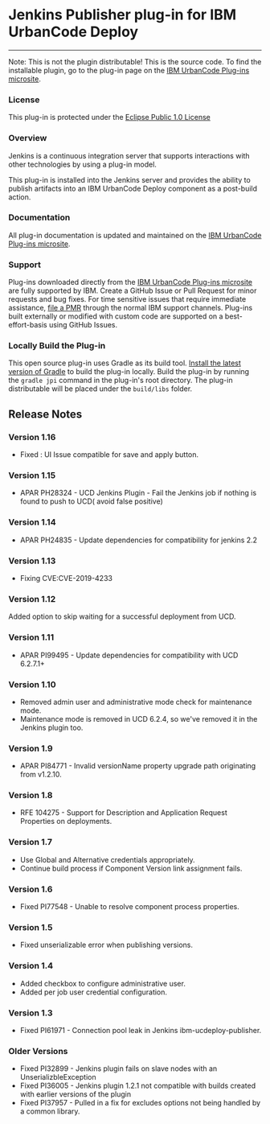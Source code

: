 # Jenkins Publisher plug-in for IBM UrbanCode Deploy
---
Note: This is not the plugin distributable! This is the source code. To find the installable plugin, go to the plug-in page on the [IBM UrbanCode Plug-ins microsite](https://developer.ibm.com/urbancode/plugins).

### License
This plug-in is protected under the [Eclipse Public 1.0 License](http://www.eclipse.org/legal/epl-v10.html)

### Overview
Jenkins is a continuous integration server that supports interactions with other technologies by using a plug-in model.

This plug-in is installed into the Jenkins server and provides the ability to publish artifacts into an IBM UrbanCode Deploy component as a post-build action.

### Documentation
All plug-in documentation is updated and maintained on the [IBM UrbanCode Plug-ins microsite](https://developer.ibm.com/urbancode/plugins).

### Support
Plug-ins downloaded directly from the [IBM UrbanCode Plug-ins microsite](https://developer.ibm.com/urbancode/plugins) are fully supported by IBM. Create a GitHub Issue or Pull Request for minor requests and bug fixes. For time sensitive issues that require immediate assistance, [file a PMR](https://www-947.ibm.com/support/servicerequest/newServiceRequest.action) through the normal IBM support channels. Plug-ins built externally or modified with custom code are supported on a best-effort-basis using GitHub Issues.

### Locally Build the Plug-in
This open source plug-in uses Gradle as its build tool. [Install the latest version of Gradle](https://gradle.org/install) to build the plug-in locally. Build the plug-in by running the `gradle jpi` command in the plug-in's root directory. The plug-in distributable will be placed under the `build/libs` folder.

## Release Notes
### Version 1.16
- Fixed : UI Issue compatible for save and apply button.

### Version 1.15
- APAR PH28324 - UCD Jenkins Plugin - Fail the Jenkins job if nothing is found to push to UCD( avoid false positive)

### Version 1.14
- APAR PH24835 - Update dependencies for compatibility for jenkins 2.2

### Version 1.13
- Fixing CVE:CVE-2019-4233

### Version 1.12
Added option to skip waiting for a successful deployment from UCD.

### Version 1.11
- APAR PI99495 - Update dependencies for compatibility with UCD 6.2.7.1+

### Version 1.10
- Removed admin user and administrative mode check for maintenance mode. 
- Maintenance mode is removed in UCD 6.2.4, so we've removed it in the Jenkins plugin too.

### Version 1.9
- APAR PI84771 - Invalid versionName property upgrade path originating from v1.2.10.

### Version 1.8
- RFE 104275 - Support for Description and Application Request Properties on deployments.

### Version 1.7
- Use Global and Alternative credentials appropriately.
- Continue build process if Component Version link assignment fails.

### Version 1.6
- Fixed PI77548 - Unable to resolve component process properties.

### Version 1.5
- Fixed unserializable error when publishing versions.

### Version 1.4
- Added checkbox to configure administrative user.
- Added per job user credential configuration.

### Version 1.3
- Fixed PI61971 - Connection pool leak in Jenkins ibm-ucdeploy-publisher.

### Older Versions
- Fixed PI32899 - Jenkins plugin fails on slave nodes with an UnserializbleException
- Fixed PI36005 - Jenkins plugin 1.2.1 not compatible with builds created with earlier versions of the plugin
- Fixed PI37957 - Pulled in a fix for excludes options not being handled by a common library.
